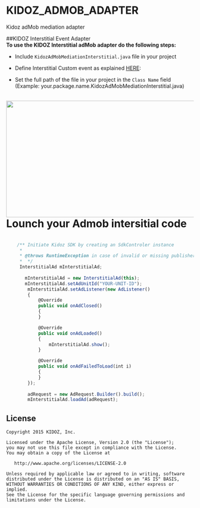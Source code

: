 # KIDOZ_ADMOB_ADAPTER
Kidoz adMob mediation adapter

##KIDOZ Interstitial Event Adapter
</br>
**To use the KIDOZ Interstitial adMob adapter do the following steps:**

* Include `KidozAdMobMediationInterstitial.java` file in your project

* Define Interstitial Custom event as explained [HERE](https://support.google.com/admob/answer/3083407):
 
* Set the full path of the file in your project in the `Class Name` field </br>
(Example: your.package.name.KidozAdMobMediationInterstitial.java)

</br>
<a href="url"><img src="https://s3.amazonaws.com/kidoz-cdn/sdk/GitHub_Tutorial_Img/custom_event_tut.JPG" align="left" height="312" width="800" ></a></br></br></br>   


# Lounch your Admob intersitial code
```javascript

 	/** Initiate Kidoz SDK by creating an SdkControler instance
	 * 
	 * @throws RuntimeException in case of invalid or missing publisher_id or security token
	 *  */
	 InterstitialAd mInterstitialAd;
	 
	   mInterstitialAd = new InterstitialAd(this);
       mInterstitialAd.setAdUnitId("YOUR-UNIT-ID");
        mInterstitialAd.setAdListener(new AdListener()
        {
            @Override
            public void onAdClosed()
            {
            }

            @Override
            public void onAdLoaded()
            {
                mInterstitialAd.show();
            }

            @Override
            public void onAdFailedToLoad(int i)
            {
            }
        });
        
        adRequest = new AdRequest.Builder().build();
        mInterstitialAd.loadAd(adRequest);
```
License
--------

    Copyright 2015 KIDOZ, Inc.

    Licensed under the Apache License, Version 2.0 (the "License");
    you may not use this file except in compliance with the License.
    You may obtain a copy of the License at

       http://www.apache.org/licenses/LICENSE-2.0

    Unless required by applicable law or agreed to in writing, software
    distributed under the License is distributed on an "AS IS" BASIS,
    WITHOUT WARRANTIES OR CONDITIONS OF ANY KIND, either express or implied.
    See the License for the specific language governing permissions and
    limitations under the License.

